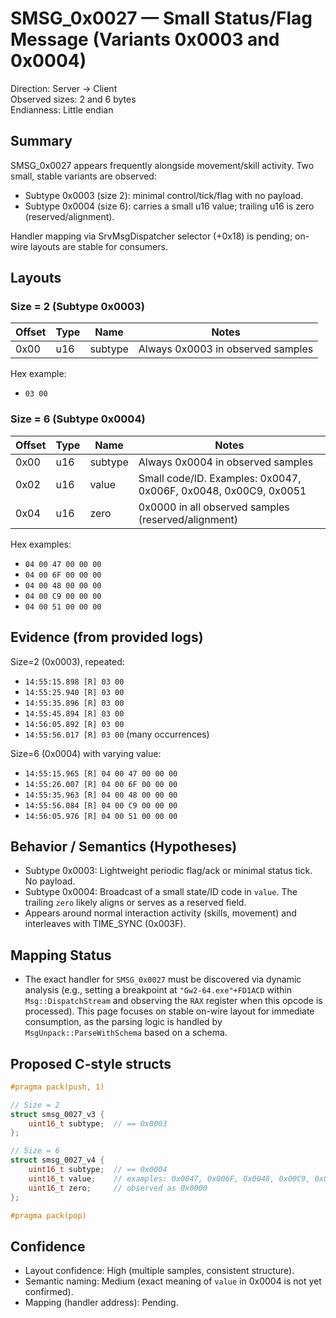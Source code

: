 # SMSG_0x0027 — Small Status/Flag Message (Variants 0x0003 and 0x0004)

Direction: Server → Client  
Observed sizes: 2 and 6 bytes  
Endianness: Little endian

## Summary

SMSG_0x0027 appears frequently alongside movement/skill activity. Two small, stable variants are observed:

- Subtype 0x0003 (size 2): minimal control/tick/flag with no payload.
- Subtype 0x0004 (size 6): carries a small u16 value; trailing u16 is zero (reserved/alignment).

Handler mapping via SrvMsgDispatcher selector (+0x18) is pending; on-wire layouts are stable for consumers.

## Layouts

### Size = 2 (Subtype 0x0003)

Offset | Type    | Name     | Notes
------ | ------- | -------- | -----
0x00   | u16     | subtype  | Always 0x0003 in observed samples

Hex example:
- `03 00`

### Size = 6 (Subtype 0x0004)

Offset | Type    | Name     | Notes
------ | ------- | -------- | -----
0x00   | u16     | subtype  | Always 0x0004 in observed samples
0x02   | u16     | value    | Small code/ID. Examples: 0x0047, 0x006F, 0x0048, 0x00C9, 0x0051
0x04   | u16     | zero     | 0x0000 in all observed samples (reserved/alignment)

Hex examples:
- `04 00 47 00 00 00`
- `04 00 6F 00 00 00`
- `04 00 48 00 00 00`
- `04 00 C9 00 00 00`
- `04 00 51 00 00 00`

## Evidence (from provided logs)

Size=2 (0x0003), repeated:
- `14:55:15.898 [R] 03 00`
- `14:55:25.940 [R] 03 00`
- `14:55:35.896 [R] 03 00`
- `14:55:45.894 [R] 03 00`
- `14:56:05.892 [R] 03 00`
- `14:55:56.017 [R] 03 00` (many occurrences)

Size=6 (0x0004) with varying value:
- `14:55:15.965 [R] 04 00 47 00 00 00`
- `14:55:26.007 [R] 04 00 6F 00 00 00`
- `14:55:35.963 [R] 04 00 48 00 00 00`
- `14:55:56.084 [R] 04 00 C9 00 00 00`
- `14:56:05.976 [R] 04 00 51 00 00 00`

## Behavior / Semantics (Hypotheses)

- Subtype 0x0003: Lightweight periodic flag/ack or minimal status tick. No payload.
- Subtype 0x0004: Broadcast of a small state/ID code in `value`. The trailing `zero` likely aligns or serves as a reserved field.
- Appears around normal interaction activity (skills, movement) and interleaves with TIME_SYNC (0x003F).

## Mapping Status

- The exact handler for `SMSG_0x0027` must be discovered via dynamic analysis (e.g., setting a breakpoint at `"Gw2-64.exe"+FD1ACD` within `Msg::DispatchStream` and observing the `RAX` register when this opcode is processed). This page focuses on stable on-wire layout for immediate consumption, as the parsing logic is handled by `MsgUnpack::ParseWithSchema` based on a schema.

## Proposed C-style structs

```cpp
#pragma pack(push, 1)

// Size = 2
struct smsg_0027_v3 {
    uint16_t subtype;  // == 0x0003
};

// Size = 6
struct smsg_0027_v4 {
    uint16_t subtype;  // == 0x0004
    uint16_t value;    // examples: 0x0047, 0x006F, 0x0048, 0x00C9, 0x0051
    uint16_t zero;     // observed as 0x0000
};

#pragma pack(pop)
```

## Confidence

- Layout confidence: High (multiple samples, consistent structure).
- Semantic naming: Medium (exact meaning of `value` in 0x0004 is not yet confirmed).
- Mapping (handler address): Pending.
